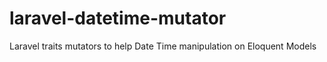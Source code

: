 # laravel-datetime-mutator
Laravel traits mutators to help Date Time manipulation on Eloquent Models
